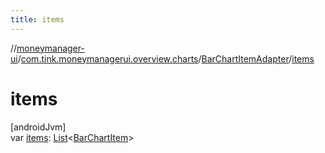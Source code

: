 ```yaml
---
title: items
---
```

//[moneymanager-ui](../../../index.html)/[com.tink.moneymanagerui.overview.charts](../index.html)/[BarChartItemAdapter](index.html)/[items](items.html)



# items



[androidJvm]\
var [items](items.html): [List](https://kotlinlang.org/api/latest/jvm/stdlib/kotlin.collections/-list/index.html)&lt;[BarChartItem](../-bar-chart-item/index.html)&gt;




